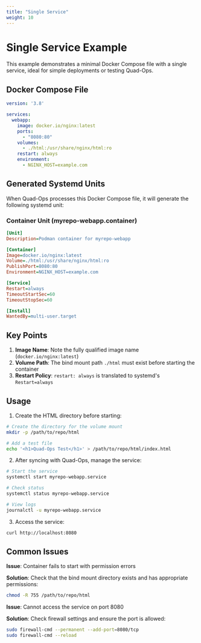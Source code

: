 ```yaml
---
title: "Single Service"
weight: 10
---
```


# Single Service Example

This example demonstrates a minimal Docker Compose file with a single service, ideal for simple deployments or testing Quad-Ops.

## Docker Compose File

```yaml
version: '3.8'

services:
  webapp:
    image: docker.io/nginx:latest
    ports:
      - "8080:80"
    volumes:
      - ./html:/usr/share/nginx/html:ro
    restart: always
    environment:
      - NGINX_HOST=example.com
```

## Generated Systemd Units

When Quad-Ops processes this Docker Compose file, it will generate the following systemd unit:

### Container Unit (myrepo-webapp.container)

```ini
[Unit]
Description=Podman container for myrepo-webapp

[Container]
Image=docker.io/nginx:latest
Volume=./html:/usr/share/nginx/html:ro
PublishPort=8080:80
Environment=NGINX_HOST=example.com

[Service]
Restart=always
TimeoutStartSec=60
TimeoutStopSec=60

[Install]
WantedBy=multi-user.target
```

## Key Points

1. **Image Name**: Note the fully qualified image name (`docker.io/nginx:latest`)
2. **Volume Path**: The bind mount path `./html` must exist before starting the container
3. **Restart Policy**: `restart: always` is translated to systemd's `Restart=always`

## Usage

1. Create the HTML directory before starting:

```bash
# Create the directory for the volume mount
mkdir -p /path/to/repo/html

# Add a test file
echo '<h1>Quad-Ops Test</h1>' > /path/to/repo/html/index.html
```

2. After syncing with Quad-Ops, manage the service:

```bash
# Start the service
systemctl start myrepo-webapp.service

# Check status
systemctl status myrepo-webapp.service

# View logs
journalctl -u myrepo-webapp.service
```

3. Access the service:

```bash
curl http://localhost:8080
```

## Common Issues

**Issue**: Container fails to start with permission errors

**Solution**: Check that the bind mount directory exists and has appropriate permissions:

```bash
chmod -R 755 /path/to/repo/html
```

**Issue**: Cannot access the service on port 8080

**Solution**: Check firewall settings and ensure the port is allowed:

```bash
sudo firewall-cmd --permanent --add-port=8080/tcp
sudo firewall-cmd --reload
```